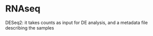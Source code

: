 # RNAseq

DESeq2: it takes counts as input for DE analysis, and a metadata file describing the samples
